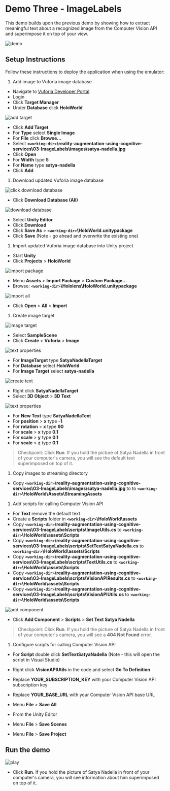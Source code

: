 # Demo Three - ImageLabels

This demo builds upon the previous demo by showing how to extract meaningful text about a recognized image from the Computer Vision API and superimpose it on top of your view.

![demo](setup/demo3-running-resized-66.png)

## Setup Instructions

Follow these instructions to deploy the application when using the emulator:

1. Add image to Vuforia image database

  - Navigate to [Vuforia Developer Portal](https://developer.vuforia.com)
  - Login
  - Click **Target Manager**
  - Under **Database** click **HoloWorld**

   ![add target](setup/add-target-labelled-resized-66.png)

  - Click **Add Target**
  - For **Type** select **Single Image**
  - For **File** click **Browse...**
  - Select **`<working-dir>`\reality-augmentation-using-cognitive-services\03-ImageLabels\images\satya-nadella.jpg**
  - Click **Open**
  - For **Width** type **5**
  - For **Name** type **satya-nadella**
  - Click **Add**

1. Download updated Vuforia image database

  ![click download database](setup/click-download-database-labelled-resized-66.png)

  - Click **Download Database (All)**

  ![download database](setup/download-database-labelled-resized-66.png)

  - Select **Unity Editor**
  - Click **Download**
  - Click **Save As** > **`<working-dir>`\HoloWorld.unitypackage**
  - Click **Save** (Note - go ahead and overwrite the existing one)

1. Import updated Vuforia image database into Unity project
  - Start **Unity**
  - Click **Projects** > **HoloWorld**

  ![import package](setup/import-package-labelled-resized-66.png)

  - Menu **Assets** > **Import Package** > **Custom Package...**
  - Browse: **`<working-dir>`\Hololens\HoloWorld.unitypackage**

  ![import all](setup/import-all-labelled-resized-66.png)

  - Click **Open** > **All** > **Import**

1. Create image target

  ![image target](setup/image-target-labelled-resized-66.png)

  - Select **SampleScene**
  - Click **Create** > **Vuforia** > **Image**

  ![text properties](setup/image-target-properties-labelled-resized-66.png)

  - For **ImageTarget** type **SatyaNadellaTarget**
  - For **Database** select **HoloWorld**
  - For **Image Target** select **satya-nadella**

  ![create text](setup/create-text-labelled-resized-66.png)

  - Right click **SatyaNadellaTarget**
  - Select **3D Object** > **3D Text**

  ![text properties](setup/text-properties-labelled-resized-66.png)

  - For **New Text** type **SatyaNadellaText**
  - For **position** > **x** type **-1**
  - For **rotation** > **x** type **90**
  - For **scale** > **x** type **0.1**
  - For **scale** > **y** type **0.1**
  - For **scale** > **z** type **0.1**

  > Checkpoint: Click **Run**. If you hold the picture of Satya Nadella in front of your computer's camera, you will see the default text superimposed on top of it.

1. Copy images to streaming directory

  - Copy **`<working-dir>`\reality-augmentation-using-cognitive-services\03-ImageLabels\images\satya-nadella.jpg** to
  to **`<working-dir>`\HoloWorld\Assets\StreamingAssets**

1. Add scripts for calling Computer Vision API

  - For **Text** remove the default text
  - Create a **Scripts** folder in **`<working-dir>`\HoloWorld\assets**
  - Copy **`<working-dir>`\reality-augmentation-using-cognitive-services\03-ImageLabels\scripts\ImageUtils.cs** to **`<working-dir>`\HoloWorld\assets\Scripts**
  - Copy **`<working-dir>`\reality-augmentation-using-cognitive-services\03-ImageLabels\scripts\SetTextSatyaNadella.cs** to **`<working-dir>`\HoloWorld\assets\Scripts**
  - Copy **`<working-dir>`\reality-augmentation-using-cognitive-services\03-ImageLabels\scripts\TextUtils.cs** to **`<working-dir>`\HoloWorld\assets\Scripts**
  - Copy **`<working-dir>`\reality-augmentation-using-cognitive-services\03-ImageLabels\scripts\VisionAPIResults.cs** to **`<working-dir>`\HoloWorld\assets\Scripts**
  - Copy **`<working-dir>`\reality-augmentation-using-cognitive-services\03-ImageLabels\scripts\VisionAPIUtils.cs** to **`<working-dir>`\HoloWorld\assets\Scripts**

  ![add component](setup/add-component-labelled-resized-66.png)

  - Click **Add Component** > **Scripts** > **Set Text Satya Nadella**

  > Checkpoint: Click **Run**. If you hold the picture of Satya Nadella in front of your computer's camera, you will see a **404 Not Found** error.

1. Configure scripts for calling Computer Vision API

  - For **Script** double click **SetTextSatyaNadella** (Note - this will open the script in Visual Studio)
  - Right click **VisionAPIUtils** in the code and select **Go To Definition**
  - Replace **YOUR_SUBSCRIPTION_KEY** with your Computer Vision API subscription key
  - Replace **YOUR_BASE_URL** with your Computer Vision API base URL
  - Menu **File** > **Save All**

  - From the Unity Editor
  - Menu **File** > **Save Scenes**
  - Menu **File** > **Save Project**

## Run the demo

  ![play](setup/play-labelled-resized-66.png)

  - Click **Run**. If you hold the picture of Satya Nadella in front of your computer's camera, you will see information about him superimposed on top of it.
